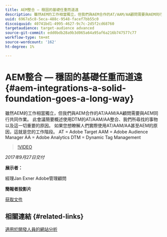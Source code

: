 ```yaml
---
title: AEM整合 — 穩固的基礎任重而道遠
description: 雖然AEM的工作相當獨立，但我們與AEM合作的AT/AAM/AA顧問需要與AEM同行共同作業。 此會議簡要概述使用DTM的AT/AAM/AA整合、我們所尋找的事物以及這一切重要的原因。
uuid: 6967a5c8-5eca-488c-9548-facef7bb55c0
discoiquuid: 40741bd1-4995-4627-9c7c-2d5f2cd68760
targetaudience: target-audience advanced
source-git-commit: edd0bdb28a9b3d065a64a95af6a216b747577c77
workflow-type: tm+mt
source-wordcount: '162'
ht-degree: 1%

---
```


# AEM整合 — 穩固的基礎任重而道遠{#aem-integrations-a-solid-foundation-goes-a-long-way}

雖然AEM的工作相當獨立，但我們與AEM合作的AT/AAM/AA顧問需要與AEM同行共同作業。 此會議簡要概述使用DTM的AT/AAM/AA整合、我們所尋找的事物以及這一切重要的原因。 如果您想瞭解人們實際使用AT/AAM/AA甚至AEM的原因，這就是您的工作階段。   AT = Adobe Target AAM = Adobe Audience Manager AA = Adobe Analytics DTM = Dynamic Tag Management

>[!VIDEO](https://video.tv.adobe.com/v/19833/?quality=9)

*2017年9月27日交付*

**展示者：**

經理Jan Exner Adobe管理顧問

**簡報者投影片**

[获取文件](assets/170927-aem-gems-integrations.pdf)

## 相關連結 {#related-links}

[適用於開發人員的網站分析](https://webanalyticsfordevelopers.com/)

<!--
[Get back to the Overview](https://helpx.adobe.com/experience-manager/kt/eseminars/gems/aem-index.html)
-->
